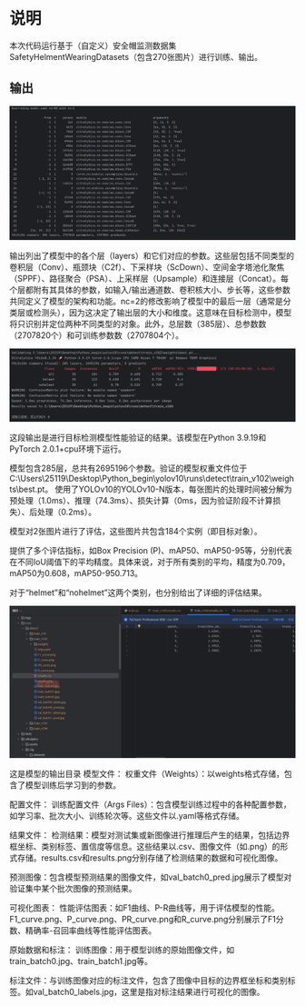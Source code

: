 # 说明

本次代码运行基于（自定义）安全帽监测数据集SafetyHelmentWearingDatasets（包含270张图片）进行训练、输出。

## 输出

<img src="./img/截图1.png" >

输出列出了模型中的各个层（layers）和它们对应的参数。这些层包括不同类型的卷积层（Conv）、瓶颈块（C2f）、下采样块（ScDown）、空间金字塔池化聚焦（SPPF）、路径聚合（PSA）、上采样层（Upsample）和连接层（Concat）。每个层都附有其具体的参数，如输入/输出通道数、卷积核大小、步长等，这些参数共同定义了模型的架构和功能。nc=2的修改影响了模型中的最后一层（通常是分类层或检测头），因为这决定了输出层的大小和维度。这意味在目标检测中，模型将只识别并定位两种不同类型的对象。此外，总层数（385层）、总参数数（2707820个）和可训练参数数（2707804个）。


<img src="./img/屏幕截图 2024-07-25 205947.png" >

这段输出是进行目标检测模型性能验证的结果。该模型在Python 3.9.19和PyTorch 2.0.1+cpu环境下运行。

模型包含285层，总共有2695196个参数。验证的模型权重文件位于C:\Users\25119\Desktop\Python_begin\yolov10\runs\detect\train_v102\weights\best.pt。 使用了YOLOv10的YOLOv10-N版本，每张图片的处理时间被分解为预处理（1.0ms）、推理（74.3ms）、损失计算（0ms，因为验证阶段不计算损失）、后处理（0.2ms）。

模型对2张图片进行了评估，这些图片共包含184个实例（即目标对象）。

提供了多个评估指标，如Box Precision (P)、mAP50、mAP50-95等，分别代表在不同IoU阈值下的平均精度。具体来说，对于所有类别的平均，精度为0.709，mAP50为0.608，mAP50-950.713。

对于“helmet”和“nohelmet”这两个类别，也分别给出了详细的评估结果。

<img src="./img/截图2.png" >

这是模型的输出目录
模型文件：
权重文件（Weights）：以weights格式存储，包含了模型训练后学习到的参数。

配置文件：
训练配置文件（Args Files）：包含模型训练过程中的各种配置参数，如学习率、批次大小、训练轮次等。这些文件以.yaml等格式存储。

结果文件：
检测结果：模型对测试集或新图像进行推理后产生的结果，包括边界框坐标、类别标签、置信度等信息。这些结果以.csv、图像文件（如.png）的形式存储。results.csv和results.png分别存储了检测结果的数据和可视化图像。


预测图像：包含模型预测结果的图像文件，如val_batch0_pred.jpg展示了模型对验证集中某个批次图像的预测结果。

可视化图表：
性能评估图表：如F1曲线、P-R曲线等，用于评估模型的性能。F1_curve.png、P_curve.png、PR_curve.png和R_curve.png分别展示了F1分数、精确率-召回率曲线等性能评估图表。

原始数据和标注：
训练图像：用于模型训练的原始图像文件，如train_batch0.jpg、train_batch1.jpg等。

标注文件：与训练图像对应的标注文件，包含了图像中目标的边界框坐标和类别标签。如val_batch0_labels.jpg，这里是指对标注结果进行可视化的图像。


